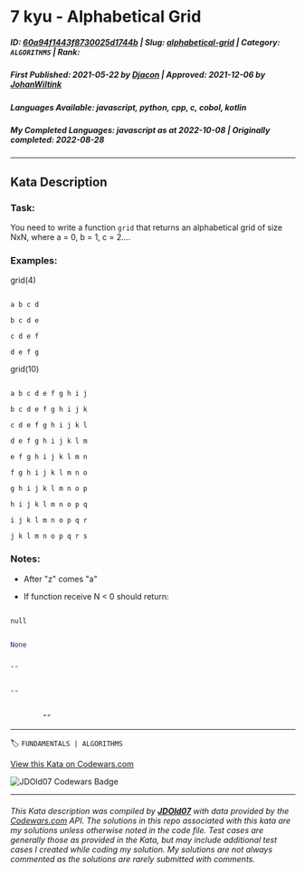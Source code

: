 # 7 kyu - Alphabetical Grid

##### **ID**: [60a94f1443f8730025d1744b](https://www.codewars.com/kata/60a94f1443f8730025d1744b) | **Slug**: [alphabetical-grid](https://www.codewars.com/kata/60a94f1443f8730025d1744b) | **Category**: `ALGORITHMS` | **Rank**: <span style="color:white">7 kyu</span>

##### **First Published**: 2021-05-22 ***by*** [Djacon](https://www.codewars.com/users/Djacon) | **Approved**: 2021-12-06 ***by*** [JohanWiltink](https://www.codewars.com/users/JohanWiltink)

##### **Languages Available**: javascript, python, cpp, c, cobol, kotlin

##### **My Completed Languages**: javascript ***as at*** 2022-10-08 | **Originally completed**: 2022-08-28

---

## Kata Description


### Task:

You need to write a function ```grid``` that returns an alphabetical grid of size NxN, where a = 0, b = 1, c = 2....



### Examples:



grid(4)

```

a b c d

b c d e

c d e f

d e f g

```



grid(10)

```

a b c d e f g h i j

b c d e f g h i j k

c d e f g h i j k l

d e f g h i j k l m

e f g h i j k l m n

f g h i j k l m n o

g h i j k l m n o p

h i j k l m n o p q

i j k l m n o p q r

j k l m n o p q r s

```



### Notes:



* After "z" comes "a"

* If function receive N < 0 should return:

```javascript,kotlin

null

```

```python

None

```

```cpp

""

```

```c

""

```

```cobol

        ""

```

---


🏷 `FUNDAMENTALS | ALGORITHMS`


[View this Kata on Codewars.com](https://www.codewars.com/kata/60a94f1443f8730025d1744b)

![](https://www.codewars.com/users/jdold07/badges/large "JDOld07 Codewars Badge")

---

###### *This Kata description was compiled by [**JDOld07**](https://tpstech.dev) with data provided by the [Codewars.com](https://www.codewars.com) API.  The solutions in this repo associated with this kata are my solutions unless otherwise noted in the code file.  Test cases are generally those as provided in the Kata, but may include additional test cases I created while coding my solution.  My solutions are not always commented as the solutions are rarely submitted with comments.*
